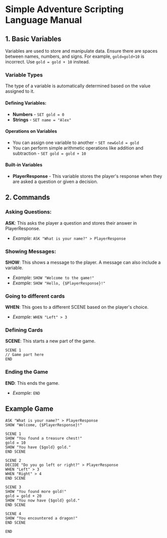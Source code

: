 # Simple Adventure Scripting Language Manual

## 1. Basic Variables

Variables are used to store and manipulate data. Ensure there are spaces between names, numbers, and signs. For example, `gold=gold+10` is incorrect. Use `gold = gold + 10` instead.

### Variable Types

The type of a variable is automatically determined based on the value assigned to it.

#### Defining Variables:

- **Numbers** - `SET gold = 0`
- **Strings** - `SET name = "Alex"`

#### Operations on Variables

- You can assign one variable to another - `SET newGold = gold`
- You can perform simple arithmetic operations like addition and subtraction - `SET gold = gold + 10`

#### Built-in Variables

- **PlayerResponse** - This variable stores the player's response when they are asked a question or given a decision.

## 2. Commands

### Asking Questions:

**ASK**: This asks the player a question and stores their answer in PlayerResponse.

- _Example:_ `ASK "What is your name?" > PlayerResponse`

### Showing Messages:

**SHOW**: This shows a message to the player. A message can also include a variable.

- _Example:_ `SHOW "Welcome to the game!"`
- _Example:_ `SHOW "Hello, {$PlayerResponse}!"`

### Going to different cards

**WHEN**: This goes to a different SCENE based on the player's choice.

- _Example:_ `WHEN "Left" > 3`

### Defining Cards

**SCENE**: This starts a new part of the game.

```
SCENE 1
// Game part here
END
```

### Ending the Game

**END**: This ends the game.

- _Example:_ `END`

## Example Game

```
ASK "What is your name?" > PlayerResponse
SHOW "Welcome, {$PlayerResponse}!"

SCENE 1
SHOW "You found a treasure chest!"
gold = 10
SHOW "You have {$gold} gold."
END SCENE

SCENE 2
DECIDE "Do you go left or right?" > PlayerResponse
WHEN "Left" > 3
WHEN "Right" > 4
END SCENE

SCENE 3
SHOW "You found more gold!"
gold = gold + 20
SHOW "You now have {$gold} gold."
END SCENE

SCENE 4
SHOW "You encountered a dragon!"
END SCENE

END
```
